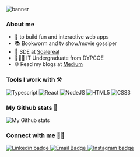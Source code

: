 ![banner](https://i.imgur.com/NmjstbW.png)

### About me
- 💙 to build fun and interactive web apps
- 📚 Bookworm and tv show/movie gossiper
- 🏢 SDE at [Scalereal](https://scalereal.com/)
- 🧑🏽‍🎓 IT Undergraduate from DYPCOE
- 🌐 Read my blogs at [Medium](https://medium.com/@abhishekghadge11)

### Tools I work with ⚒️
<div>
<img src="https://img.shields.io/badge/TypeScript-007ACC?style=for-the-badge&logo=typescript&logoColor=white" alt="Typescript" />
<img src="https://img.shields.io/badge/JavaScript-323330?style=for-the-badge&logo=javascript&logoColor=F7DF1E" alt="React" />
<img src="https://img.shields.io/badge/Node.js-339933?style=for-the-badge&logo=nodedotjs&logoColor=white" alt="NodeJS" />
<img src="https://img.shields.io/badge/HTML5-E34F26?style=for-the-badge&logo=html5&logoColor=white" alt="HTML5" />
<img src="https://img.shields.io/badge/CSS3-1572B6?style=for-the-badge&logo=css3&logoColor=white" alt="CSS3" />
</div>

### My Github stats 🌟
<img src="https://github-readme-stats.vercel.app/api?username=Abg4real&count_private=true&show_icons=true&include_all_commits=true" alt="My Github stats" />

### Connect with me 🤝🏻

<div>
<a href="https://www.linkedin.com/in/abhishek-ghadge/" target="_blank">
  <img src="https://img.shields.io/badge/linkedin-%231E77B5.svg?&style=for-the-badge&logo=linkedin&logoColor=white" alt="Linkedin badge" style="margin-bottom: 5px;" />
</a>

<a href="mailto:abhyag126@gmail.com" target="_blank">
  <img src="https://img.shields.io/badge/Gmail-D14836?style=for-the-badge&logo=gmail&logoColor=white" alt="Email Badge" style="margin-bottom: 5px;" />
</a>

<a href="https://www.instagram.com/abg4real_/" target="_blank">
  <img src="https://img.shields.io/badge/Instagram-E4405F?style=for-the-badge&logo=instagram&logoColor=white" alt="Instagram badge" style="margin-bottom: 5px;" />
</a>                                                                                                                                                
</div>  
